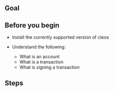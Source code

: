 ## Goal

## Before you begin

* Install the currently supported version of cleos

* Understand the following:
  * What is an account
  * What is a transaction
  * What is signing a transaction

## Steps
